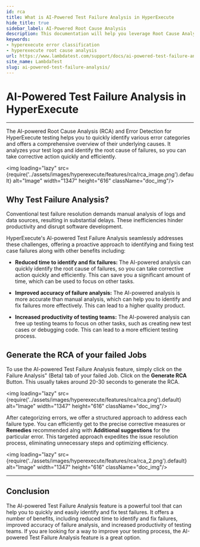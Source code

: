 ```yaml
---
id: rca
title: What is AI-Powered Test Failure Analysis in HyperExecute
hide_title: true
sidebar_label: AI-Powered Root Cause Analysis
description: This documentation will help you leverage Root Cause Analysis and Error Classification features in HyperExecute to view different kinds of errors and directly land on corrective measures or fixes.
keywords:
- hyperexecute error classification
- hyperexecute root cause analysis
url: https://www.lambdatest.com/support/docs/ai-powered-test-failure-analysis/
site_name: LambdaTest
slug: ai-powered-test-failure-analysis/
---
```


<script type="application/ld+json"
      dangerouslySetInnerHTML={{ __html: JSON.stringify({
       "@context": "https://schema.org",
        "@type": "BreadcrumbList",
        "itemListElement": [{
          "@type": "ListItem",
          "position": 1,
          "name": "LambdaTest",
          "item": "https://www.lambdatest.com"
        },{
          "@type": "ListItem",
          "position": 2,
          "name": "Support",
          "item": "https://www.lambdatest.com/support/docs/"
        },{
          "@type": "ListItem",
          "position": 3,
          "name": "AI Powered Test Feature Analysis",
          "item": "https://www.lambdatest.com/support/docs/ai-powered-test-failure-analysis/"
        }]
      })
    }}
></script>

# AI-Powered Test Failure Analysis in HyperExecute
---

The AI-powered Root Cause Analysis (RCA) and Error Detection for HyperExecute testing helps you to quickly identify various error categories and offers a comprehensive overview of their underlying causes. It analyzes your test logs and identify the root cause of failures, so you can take corrective action quickly and efficiently.

<img loading="lazy" src={require('../assets/images/hyperexecute/features/rca/rca_image.png').default} alt="Image" width="1347" height="616"  className="doc_img"/>

## Why Test Failure Analysis?

Conventional test failure resolution demands manual analysis of logs and data sources, resulting in substantial delays. These inefficiencies hinder productivity and disrupt software development.

HyperExecute's AI-powered Test Failure Analysis seamlessly addresses these challenges, offering a proactive approach to identifying and fixing test case failures along with other benefits including:

- **Reduced time to identify and fix failures:** The AI-powered analysis can quickly identify the root cause of failures, so you can take corrective action quickly and efficiently. This can save you a significant amount of time, which can be used to focus on other tasks.

- **Improved accuracy of failure analysis:** The AI-powered analysis is more accurate than manual analysis, which can help you to identify and fix failures more effectively. This can lead to a higher quality product.

- **Increased productivity of testing teams:** The AI-powered analysis can free up testing teams to focus on other tasks, such as creating new test cases or debugging code. This can lead to a more efficient testing process.

## Generate the RCA of your failed Jobs

To use the AI-powered Test Failure Analysis feature, simply click on the Failure Analysis" (Beta) tab of your failed Job. Click on the **Generate RCA** Button. This usually takes around 20-30 seconds to generate the RCA.

<img loading="lazy" src={require('../assets/images/hyperexecute/features/rca/rca.png').default} alt="Image" width="1347" height="616"  className="doc_img"/>

After categorizing errors, we offer a structured approach to address each failure type. You can efficiently get to the precise corrective measures or **Remedies** recommended alng with **Additional suggestions** for the particular error. This targeted approach expedites the issue resolution process, eliminating unnecessary steps and optimizing efficiency.

<img loading="lazy" src={require('../assets/images/hyperexecute/features/rca/rca_2.png').default} alt="Image" width="1347" height="616"  className="doc_img"/>

---

## Conclusion

The AI-powered Test Failure Analysis feature is a powerful tool that can help you to quickly and easily identify and fix test failures. It offers a number of benefits, including reduced time to identify and fix failures, improved accuracy of failure analysis, and increased productivity of testing teams. If you are looking for a way to improve your testing process, the AI-powered Test Failure Analysis feature is a great option.




